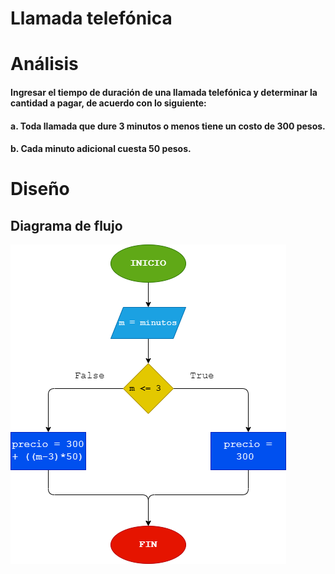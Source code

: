 # Llamada telefónica
# Análisis 
#### Ingresar el tiempo de duración de una llamada telefónica y determinar la cantidad a pagar, de acuerdo con lo siguiente: 
#### a. Toda llamada que dure 3 minutos o menos tiene un costo de 300 pesos. 
#### b. Cada minuto adicional cuesta 50 pesos.
# Diseño 
## Diagrama de flujo
![Diagrama de Flujo](diagrama.png "Diagrama de Flujo")


